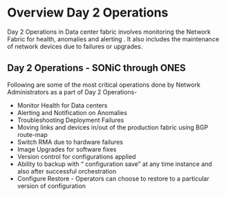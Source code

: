 # Overview Day 2 Operations 
Day 2 Operations in Data center fabric involves monitoring the Network Fabric for health, anomalies and alerting . It also includes the maintenance of network devices due to failures or upgrades. 


## Day 2 Operations - SONiC through ONES 
Following  are some of the most critical operations done by Network Administrators  as  a part of  Day 2 Operations-

- Monitor Health for Data centers
- Alerting and Notification on Anomalies
- Troubleshooting Deployment Failures 
- Moving links and devices  in/out of the production fabric using BGP route-map
- Switch RMA due to hardware failures
- Image Upgrades for software fixes
- Version control for configurations applied 
- Ability to backup with “ configuration save” at any time instance and also after successful orchestration 
- Configure Restore - Operators can choose to restore to a particular version of configuration
